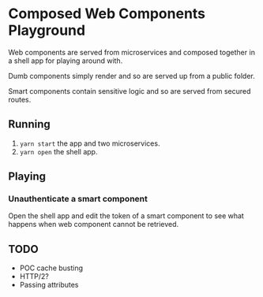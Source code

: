 # Composed Web Components Playground
Web components are served from microservices and composed 
together in a shell app for playing around with.

Dumb components simply render and so are served up from a public folder.

Smart components contain sensitive logic and so are served from secured routes.

## Running
1. `yarn start` the app and two microservices.
1. `yarn open` the shell app.

## Playing
### Unauthenticate a smart component
Open the shell app and edit the token of a smart component to see what happens when web component cannot be retrieved.


## TODO
* POC cache busting
* HTTP/2?
* Passing attributes